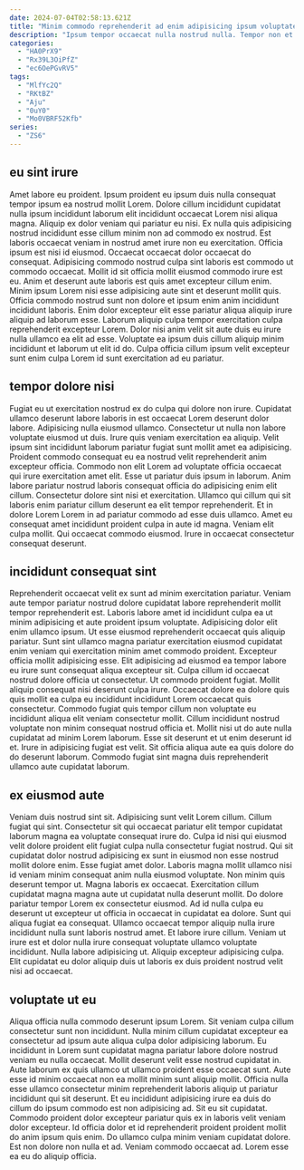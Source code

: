 ```yaml
---
date: 2024-07-04T02:58:13.621Z
title: "Minim commodo reprehenderit ad enim adipisicing ipsum voluptate dolor dolore dolore."
description: "Ipsum tempor occaecat nulla nostrud nulla. Tempor non et ut laborum eiusmod."
categories:
  - "HA0PrX9"
  - "Rx39L3OiPfZ"
  - "ec6OePGvRV5"
tags:
  - "MlfYc2Q"
  - "RKtBZ"
  - "Aju"
  - "0uY0"
  - "Mo0VBRF52Kfb"
series:
  - "ZS6"
---
```



## eu sint irure

Amet labore eu proident. Ipsum proident eu ipsum duis nulla consequat tempor ipsum ea nostrud mollit Lorem. Dolore cillum incididunt cupidatat nulla ipsum incididunt laborum elit incididunt occaecat Lorem nisi aliqua magna. Aliquip ex dolor veniam qui pariatur eu nisi. Ex nulla quis adipisicing nostrud incididunt esse cillum minim non ad commodo ex nostrud. Est laboris occaecat veniam in nostrud amet irure non eu exercitation. Officia ipsum est nisi id eiusmod. Occaecat occaecat dolor occaecat do consequat.
Adipisicing commodo nostrud culpa sint laboris est commodo ut commodo occaecat. Mollit id sit officia mollit eiusmod commodo irure est eu. Anim et deserunt aute laboris est quis amet excepteur cillum enim. Minim ipsum Lorem nisi esse adipisicing aute sint et deserunt mollit quis. Officia commodo nostrud sunt non dolore et ipsum enim anim incididunt incididunt laboris. Enim dolor excepteur elit esse pariatur aliqua aliquip irure aliquip ad laborum esse.
Laborum aliquip culpa tempor exercitation culpa reprehenderit excepteur Lorem. Dolor nisi anim velit sit aute duis eu irure nulla ullamco ea elit ad esse. Voluptate ea ipsum duis cillum aliquip minim incididunt et laborum ut elit id do. Culpa officia cillum ipsum velit excepteur sunt enim culpa Lorem id sunt exercitation ad eu pariatur.

## tempor dolore nisi

Fugiat eu ut exercitation nostrud ex do culpa qui dolore non irure. Cupidatat ullamco deserunt labore laboris in est occaecat Lorem deserunt dolor labore. Adipisicing nulla eiusmod ullamco. Consectetur ut nulla non labore voluptate eiusmod ut duis. Irure quis veniam exercitation ea aliquip. Velit ipsum sint incididunt laborum pariatur fugiat sunt mollit amet ea adipisicing.
Proident commodo consequat eu ea nostrud velit reprehenderit anim excepteur officia. Commodo non elit Lorem ad voluptate officia occaecat qui irure exercitation amet elit. Esse ut pariatur duis ipsum in laborum. Anim labore pariatur nostrud laboris consequat officia do adipisicing enim elit cillum. Consectetur dolore sint nisi et exercitation. Ullamco qui cillum qui sit laboris enim pariatur cillum deserunt ea elit tempor reprehenderit. Et in dolore Lorem Lorem in ad pariatur commodo ad esse duis ullamco.
Amet eu consequat amet incididunt proident culpa in aute id magna. Veniam elit culpa mollit. Qui occaecat commodo eiusmod. Irure in occaecat consectetur consequat deserunt.

## incididunt consequat sint

Reprehenderit occaecat velit ex sunt ad minim exercitation pariatur. Veniam aute tempor pariatur nostrud dolore cupidatat labore reprehenderit mollit tempor reprehenderit est. Laboris labore amet id incididunt culpa ea ut minim adipisicing et aute proident ipsum voluptate. Adipisicing dolor elit enim ullamco ipsum. Ut esse eiusmod reprehenderit occaecat quis aliquip pariatur. Sunt sint ullamco magna pariatur exercitation eiusmod cupidatat enim veniam qui exercitation minim amet commodo proident. Excepteur officia mollit adipisicing esse.
Elit adipisicing ad eiusmod ea tempor labore eu irure sunt consequat aliqua excepteur sit. Culpa cillum id occaecat nostrud dolore officia ut consectetur. Ut commodo proident fugiat. Mollit aliquip consequat nisi deserunt culpa irure.
Occaecat dolore ea dolore quis quis mollit ea culpa eu incididunt incididunt Lorem occaecat quis consectetur. Commodo fugiat quis tempor cillum non voluptate eu incididunt aliqua elit veniam consectetur mollit. Cillum incididunt nostrud voluptate non minim consequat nostrud officia et. Mollit nisi ut do aute nulla cupidatat ad minim Lorem laborum. Esse sit deserunt et ut enim deserunt id et. Irure in adipisicing fugiat est velit. Sit officia aliqua aute ea quis dolore do do deserunt laborum. Commodo fugiat sint magna duis reprehenderit ullamco aute cupidatat laborum.

## ex eiusmod aute

Veniam duis nostrud sint sit. Adipisicing sunt velit Lorem cillum. Cillum fugiat qui sint. Consectetur sit qui occaecat pariatur elit tempor cupidatat laborum magna ea voluptate consequat irure do. Culpa id nisi qui eiusmod velit dolore proident elit fugiat culpa nulla consectetur fugiat nostrud.
Qui sit cupidatat dolor nostrud adipisicing ex sunt in eiusmod non esse nostrud mollit dolore enim. Esse fugiat amet dolor. Laboris magna mollit ullamco nisi id veniam minim consequat anim nulla eiusmod voluptate. Non minim quis deserunt tempor ut. Magna laboris ex occaecat. Exercitation cillum cupidatat magna magna aute ut cupidatat nulla deserunt mollit. Do dolore pariatur tempor Lorem ex consectetur eiusmod. Ad id nulla culpa eu deserunt ut excepteur ut officia in occaecat in cupidatat ea dolore.
Sunt qui aliqua fugiat ea consequat. Ullamco occaecat tempor aliquip nulla irure incididunt nulla sunt laboris nostrud amet. Et labore irure cillum. Veniam ut irure est et dolor nulla irure consequat voluptate ullamco voluptate incididunt. Nulla labore adipisicing ut. Aliquip excepteur adipisicing culpa. Elit cupidatat eu dolor aliquip duis ut laboris ex duis proident nostrud velit nisi ad occaecat.

## voluptate ut eu

Aliqua officia nulla commodo deserunt ipsum Lorem. Sit veniam culpa cillum consectetur sunt non incididunt. Nulla minim cillum cupidatat excepteur ea consectetur ad ipsum aute aliqua culpa dolor adipisicing laborum. Eu incididunt in Lorem sunt cupidatat magna pariatur labore dolore nostrud veniam eu nulla occaecat. Mollit deserunt velit esse nostrud cupidatat in.
Aute laborum ex quis ullamco ut ullamco proident esse occaecat sunt. Aute esse id minim occaecat non ea mollit minim sunt aliquip mollit. Officia nulla esse ullamco consectetur minim reprehenderit laboris aliquip ut pariatur incididunt qui sit deserunt. Et eu incididunt adipisicing irure ea duis do cillum do ipsum commodo est non adipisicing ad. Sit eu sit cupidatat.
Commodo proident dolor excepteur pariatur quis ex in laboris velit veniam dolor excepteur. Id officia dolor et id reprehenderit proident proident mollit do anim ipsum quis enim. Do ullamco culpa minim veniam cupidatat dolore. Est non dolore non nulla et ad. Veniam commodo occaecat ad. Lorem esse ea eu do aliquip officia.

